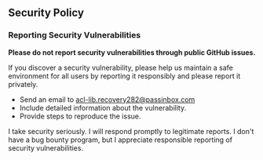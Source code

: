 ## Security Policy

### Reporting Security Vulnerabilities

**Please do not report security vulnerabilities through public GitHub issues.**

If you discover a security vulnerability, please help us maintain a safe environment for all users by reporting it responsibly and please report it privately.

- Send an email to acl-lib.recovery282@passinbox.com
- Include detailed information about the vulnerability.
- Provide steps to reproduce the issue.

I take security seriously. I will respond promptly to legitimate reports. I don't have a bug bounty program, but I appreciate responsible reporting of security vulnerabilities.
